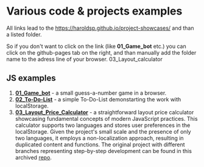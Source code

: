 # Various code & projects examples

All links lead to the https://haroldsp.github.io/project-showcases/ and than a listed folder.

So if you don't want to click on the link (like **01_Game_bot** etc.) you can click on the github-pages tab on the right, and than manually add the folder name to the adress line of your browser. 03_Layout_calculator

## JS examples

1. [**01_Game_bot**](https://haroldsp.github.io/project-showcases/01_Game_bot/) - a small guess-a-number game in a browser.
2. [**02_To-Do-List**](https://haroldsp.github.io/project-showcases/02_To-Do-List/) - a simple To-Do-List demonstarting the work with localStorage.
3. [**03_Layout_Price_Calculator**](https://haroldsp.github.io/project-showcases/03_Layout_Price_Calculator/) - a straightforward layout price calculator showcasing fundamental concepts of modern JavaScript practices. This calculator supports two languages and stores user preferences in the localStorage. Given the project's small scale and the presence of only two languages, it employs a non-localization approach, resulting in duplicated content and functions. The original project with different branches representing step-by-step development can be found in this archived [repo](https://github.com/HaroldSP/JS_course).
